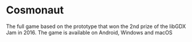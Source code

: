 # Cosmonaut
The full game based on the prototype that won the 2nd prize of the libGDX Jam in 2016. The game is available on Android, Windows and macOS
